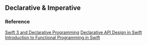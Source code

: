 ## Declarative & Imperative

### Reference
[Swift 3 and Declarative Programming](https://possiblemobile.com/2016/09/swift-3-declarative-programming/)
[Declarative API Design in Swift](http://blog.benjamin-encz.de/post/declarative-api-design-in-swift/)
[Introduction to Functional Programming in Swift](https://www.raywenderlich.com/114456/introduction-functional-programming-swift)

